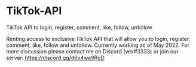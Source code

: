 # TikTok-API
TikTok API to login, register, comment, like, follow, unfollow

Renting access to exclusive TikTok API that will allow you to login, register, comment, like, follow and unfollow. Currently working as of May 2022. For more discussion please contact me on Discord (vex#3333) or join our server: https://discord.gg/d6v4wa9RgD
